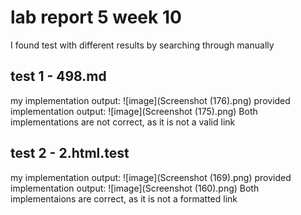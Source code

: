 # lab report 5 week 10
I found test with different results by searching through manually

## test 1 - 498.md
my implementation output:
![image](Screenshot (176).png)
provided implementation output:
![image](Screenshot (175).png)
Both implementations are not correct, 
as it is not a valid link

## test 2 - 2.html.test
my implementation output:
![image](Screenshot (169).png)
provided implementation output:
![image](Screenshot (160).png)
Both implementaions are correct, 
as it is not a formatted link


